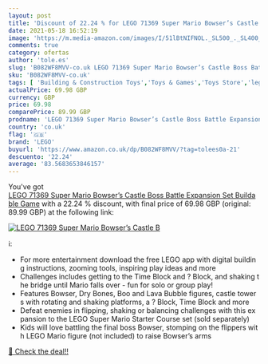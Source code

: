 ```yaml
---
layout: post
title: 'Discount of 22.24 % for LEGO 71369 Super Mario Bowser’s Castle B'
date: 2021-05-18 16:52:19
image: 'https://m.media-amazon.com/images/I/51lBtNIFNOL._SL500_._SL400_.jpg'
comments: true
category: ofertas
author: 'tole.es'
slug: 'B082WF8MVV-co.uk LEGO 71369 Super Mario Bowser’s Castle Boss Battle...'
sku: 'B082WF8MVV-co.uk'
tags: [ 'Building & Construction Toys','Toys & Games','Toys Store','lego', ]
actualPrice: 69.98 GBP
currency: GBP
price: 69.98
comparePrice: 89.99 GBP
prodname: 'LEGO 71369 Super Mario Bowser’s Castle Boss Battle Expansion Set Buildable Game'
country: 'co.uk'
flag: '🇬🇧'
brand: 'LEGO'
buyurl: 'https://www.amazon.co.uk/dp/B082WF8MVV/?tag=tolees0a-21'
descuento: '22.24'
average: '83.5683653846157'
---
```


You've got [LEGO 71369 Super Mario Bowser’s Castle Boss Battle Expansion Set Buildable Game](https://www.amazon.co.uk/dp/B082WF8MVV/?tag=tolees0a-21) with a  22.24 % discount, with final price of 69.98 GBP (original: 89.99 GBP) at the following link:

[![LEGO 71369 Super Mario Bowser’s Castle B](https://m.media-amazon.com/images/I/51lBtNIFNOL._SL500_._SL400_.jpg)](https://www.amazon.co.uk/dp/B082WF8MVV/?tag=tolees0a-21)

ℹ️:

- For more entertainment download the free LEGO app with digital building instructions, zooming tools, inspiring play ideas and more
- Challenges includes getting to the Time Block and ? Block, and shaking the bridge until Mario falls over - fun for solo or group play!
- Features Bowser, Dry Bones, Boo and Lava Bubble figures, castle towers with rotating and shaking platforms, a ? Block, Time Block and more
- Defeat enemies in flipping, shaking or balancing challenges with this expansion to the LEGO Super Mario Starter Course set (sold separately)
- Kids will love battling the final boss Bowser, stomping on the flippers with LEGO Mario figure (not included) to raise Bowser’s arms

[🛒 Check the deal!!](https://www.amazon.co.uk/dp/B082WF8MVV/?tag=tolees0a-21)
